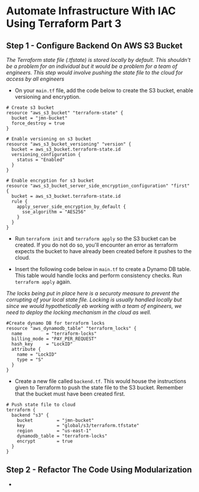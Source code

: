 # Automate Infrastructure With IAC Using Terraform Part 3

**Step 1 - Configure Backend On AWS S3 Bucket**
---

*The Terraform state file (.tfstate) is stored locally by default. This shouldn't be a problem for an individual but it would be a problem for a team of engineers. This step would involve pushing the state file to the cloud for access by all engineers*

- On your `main.tf` file, add the code below to create the S3 bucket, enable versioning and encryption.

```
# Create s3 bucket
resource "aws_s3_bucket" "terraform-state" {
  bucket = "jmn-bucket"
  force_destroy = true
}

# Enable versioning on s3 bucket
resource "aws_s3_bucket_versioning" "version" {
  bucket = aws_s3_bucket.terraform-state.id
  versioning_configuration {
    status = "Enabled"
  }
}

# Enable encryption for s3 bucket
resource "aws_s3_bucket_server_side_encryption_configuration" "first" {
  bucket = aws_s3_bucket.terraform-state.id
  rule {
    apply_server_side_encryption_by_default {
      sse_algorithm = "AES256"
    }
  }
}
```

- Run `terraform init` and `terraform apply` so the S3 bucket can be created. If you do not do so, you'll encounter an error as terraform expects the bucket to have already been created before it pushes to the cloud.

- Insert the following code below in `main.tf` to create a Dynamo DB table. This table would handle locks and perform consistency checks. Run `terraform apply` again.

*The locks being put in place here is a securoty measure to prevent the corrupting of your local state file. Locking is usually handled locally but since we would hypothetically eb working with a team of engineers, we need to deploy the locking mechanism in the cloud as well.*

```
#Create dynamo DB for terraform locks
resource "aws_dynamodb_table" "terraform_locks" {
  name         = "terraform-locks"
  billing_mode = "PAY_PER_REQUEST"
  hash_key     = "LockID"
  attribute {
    name = "LockID"
    type = "S"
  }
}
```

- Create a new file called `backend.tf`. This would house the instructions given to Terraform to push the state file to the S3 bucket. Remember that the bucket must have been created first.

```
# Push state file to cloud
terraform {
  backend "s3" {
    bucket         = "jmn-bucket"
    key            = "global/s3/terraform.tfstate"
    region         = "us-east-1"
    dynamodb_table = "terraform-locks"
    encrypt        = true
  }
}
```

**Step 2 - Refactor The Code Using Modularization**
---

-
